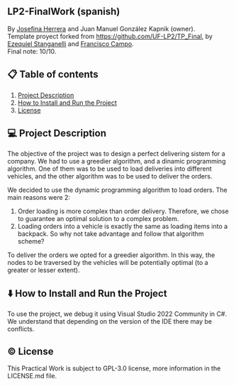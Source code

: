 ## LP2-FinalWork (spanish)
By [Josefina Herrera](https://github.com/josefinaherrera98) and Juan Manuel González Kapnik (owner).
<br>
Template proyect forked from https://github.com/UF-LP2/TP_Final, by [Ezequiel Stanganelli](https://github.com/eastanganelli) and [Francisco Campo](https://github.com/FCampo7).
<br>
Final note: 10/10.

## 📋 Table of contents
1. [Project Description](#description)
2. [How to Install and Run the Project](#howto)
3. [License](#license)

## 💻 Project Description <a name="description"></a>
The objective of the project was to design a perfect delivering sistem for a company. We had to use a greedier algorithm, and a dinamic programming algorithm. One of them was to be used to load deliveries into different vehicles, and the other algorithm was to be used to deliver the orders.

We decided to use the dynamic programming algorithm to load orders. The main reasons were 2:

 1. Order loading is more complex than order delivery. Therefore, we chose to guarantee an optimal solution to a complex problem.
 2. Loading orders into a vehicle is exactly the same as loading items into a backpack. So why not take advantage and follow that algorithm scheme?

To deliver the orders we opted for a greedier algorithm. In this way, the nodes to be traversed by the vehicles will be potentially optimal (to a greater or lesser extent).

## ⬇️ How to Install and Run the Project <a name="howto"></a>

To use the project, we debug it using Visual Studio 2022 Community in C#. We understand that depending on the version of the IDE there may be conflicts. 

## ©️ License <a name="license"></a>
This Practical Work is subject to GPL-3.0 license, more information in the LICENSE.md file.
